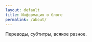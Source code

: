 ```yaml
---
layout: default
title: Информация о блоге
permalink: /about/
---
```


Переводы, субтитры, всякое разное.
